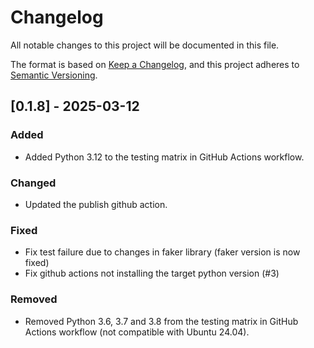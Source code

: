 # Changelog

All notable changes to this project will be documented in this file.

The format is based on [Keep a Changelog](https://keepachangelog.com/en/1.0.0/),
and this project adheres to [Semantic Versioning](https://semver.org/spec/v2.0.0.html).

## [0.1.8] - 2025-03-12

### Added

- Added Python 3.12 to the testing matrix in GitHub Actions workflow.

### Changed

- Updated the publish github action.

### Fixed

- Fix test failure due to changes in faker library (faker version is now fixed)
- Fix github actions not installing the target python version (#3)

### Removed

- Removed Python 3.6, 3.7 and 3.8 from the testing matrix in GitHub Actions workflow (not compatible with Ubuntu 24.04).